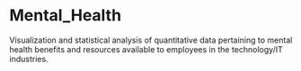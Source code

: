 # Mental_Health
Visualization and statistical analysis of quantitative data pertaining to mental health benefits and resources available to employees in the technology/IT industries.

